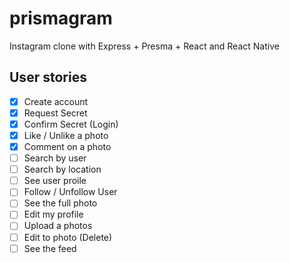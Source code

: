 # prismagram
Instagram clone with Express + Presma + React and React Native

## User stories

- [x] Create account
- [x] Request Secret
- [x] Confirm Secret (Login)
- [x] Like / Unlike a photo
- [x] Comment on a photo
- [ ] Search by user
- [ ] Search by location
- [ ] See user proile
- [ ] Follow / Unfollow User
- [ ] See the full photo
- [ ] Edit my profile
- [ ] Upload a photos
- [ ] Edit to photo (Delete)
- [ ] See the feed
